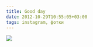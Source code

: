 ```yaml
---
title: Good day
date: 2012-10-29T10:55:05+03:00
tags: instagram, фотки
---
```


![](http://a51056ce8d9b948fb69e-8de36eb37b2366f5a76a776c3dee0b32.r42.cf1.rackcdn.com/instagram_goodday.jpg) 
